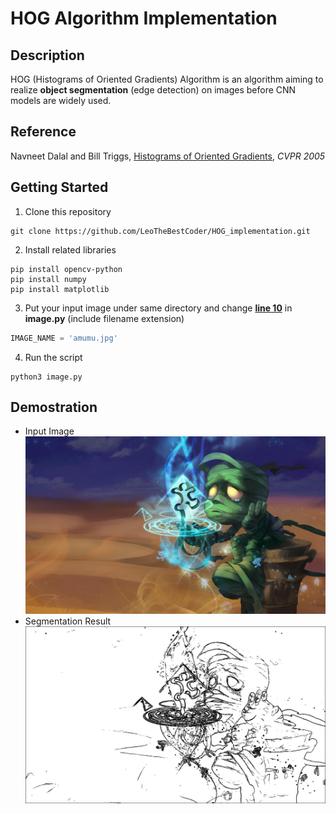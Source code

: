 # HOG Algorithm Implementation

## Description
HOG (Histograms of Oriented Gradients) Algorithm is an algorithm aiming to realize **object segmentation** (edge detection) on images before CNN models are widely used. 

## Reference
Navneet Dalal and Bill Triggs, [Histograms of Oriented Gradients](https://lear.inrialpes.fr/people/triggs/pubs/Dalal-cvpr05.pdf), *CVPR 2005*

## Getting Started
1. Clone this repository
```
git clone https://github.com/LeoTheBestCoder/HOG_implementation.git
```

2. Install related libraries
```
pip install opencv-python
pip install numpy
pip install matplotlib
```

3. Put your input image under same directory and change [**line 10**](https://github.com/LeoTheBestCoder/HOG_implementation/blob/b33e8bdb7e9c07d361f420eb00dade209c5dec53/image.py#L10) in **image.py** (include filename extension)
``` python
IMAGE_NAME = 'amumu.jpg'
```

4. Run the script
```
python3 image.py
```


## Demostration
* Input Image
![](amumu.jpg)
* Segmentation Result
![](amumu_edge.jpg)